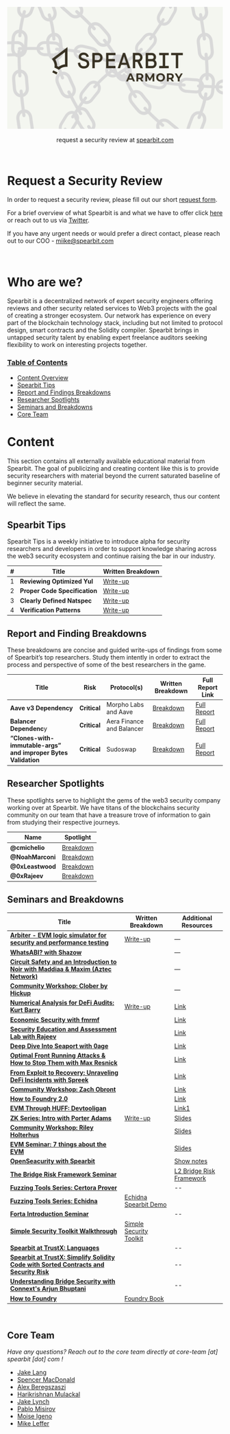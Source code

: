 ![ARMORY](https://github.com/obheda12/portfolio/blob/master/ARMORY%20(2).png)

<p align="center">
  request a security review at
  <a href="https://airtable.com/shrkxrtMKYJkLaXhT">spearbit.com</a>
</p>

<br>

<h1 class="center" style=""> Request a Security Review </h1>

In order to request a security review, please fill out our short [request form](https://airtable.com/shrkxrtMKYJkLaXhT).

For a brief overview of what Spearbit is and what we have to offer click [here](https://twitter.com/SpearbitDAO) or reach out to us via [Twitter](https://twitter.com/SpearbitDAO).

If you have any urgent needs or would prefer a direct contact, please reach out to our COO - miike@spearbit.com

<br>

<h1 class="center" style=""> Who are we? </h1>

Spearbit is a decentralized network of expert security engineers offering reviews and other security related services to Web3 projects with the goal of creating a stronger ecosystem. Our network has experience on every part of the blockchain technology stack, including but not limited to protocol design, smart contracts and the Solidity compiler. Spearbit brings in untapped security talent by enabling expert freelance auditors seeking flexibility to work on interesting projects together.

<h3><ins>Table of Contents</ins></h3>

- [Content Overview](#Content)
- [Spearbit Tips](#Spearbit-Tips)
- [Report and Findings Breakdowns](#Report-and-Finding-Breakdowns)
- [Researcher Spotlights](#Researcher-Spotlights)
- [Seminars and Breakdowns](#Seminars-and-Breakdowns)
- [Core Team](#Core-Team)

# Content

This section contains all externally available educational material from Spearbit. The goal of publicizing and creating content like this is to provide security researchers with material beyond the current saturated baseline of beginner security material. 

We believe in elevating the standard for security research, thus our content will reflect the same.

## Spearbit Tips

Spearbit Tips is a weekly initiative to introduce alpha for security researchers and developers in order to support knowledge sharing across the web3 security ecosystem and continue raising the bar in our industry.

| # | Title | Written Breakdown |
| --- | --- | --- |
| 1 | **Reviewing Optimized Yul** | [Write-up](https://twitter.com/SpearbitDAO/status/1661151785053192192?s=20) |
| 2 | **Proper Code Specification** | [Write-up](https://twitter.com/SpearbitDAO/status/1661786772072804361?s=20) |
| 3 | **Clearly Defined Natspec** | [Write-up](https://twitter.com/SpearbitDAO/status/1665800702122250241?s=20) |
| 4 | **Verification Patterns** | [Write-up](https://twitter.com/SpearbitDAO/status/1669764226011856906?s=20) |

## Report and Finding Breakdowns

These breakdowns are concise and guided write-ups of findings from some of Spearbit’s top researchers. Study them intently in order to extract the process and perspective of some of the best researchers in the game.

| Title | Risk | Protocol(s) | Written Breakdown | Full Report Link |
| --- | --- | --- | --- | --- |
| **Aave v3 Dependency** | **Critical** | Morpho Labs and Aave | [Breakdown](https://twitter.com/spearbitdao/status/1658556015762190340?s=61&t=odD0HwfZADCE1BwiBs6wlw) | [Full Report](https://github.com/spearbit/portfolio/blob/master/pdfs/Morpho-Av3-Spearbit-Security-Review.pdf) |
| **Balancer Dependenc**y | **Critical** | Aera Finance and Balancer | [Breakdown](https://twitter.com/spearbitdao/status/1664726990618869762?s=61&t=odD0HwfZADCE1BwiBs6wlw) | [Full Report](https://github.com/spearbit/portfolio/blob/master/pdfs/Gauntlet-Spearbit-Security-Review.pdf) |
| **“Clones-with-immutable-args” and improper Bytes Validation** | **Critical** | Sudoswap | [Breakdown](https://twitter.com/spearbitdao/status/1669088951238311943?s=61&t=odD0HwfZADCE1BwiBs6wlw) | [Full Report](https://github.com/spearbit/portfolio/blob/master/pdfs/Sudoswap-Spearbit-Security-Review.pdf) |

## Researcher Spotlights

These spotlights serve to highlight the gems of the web3 security company working over at Spearbit. We have titans of the blockchains security community on our team that have a treasure trove of information to gain from studying their respective journeys.

| Name | Spotlight |
| --- | --- |
| **@cmichelio**  | [Breakdown](https://twitter.com/spearbitdao/status/1660717529830924309?s=61&t=odD0HwfZADCE1BwiBs6wlw) |
| **@NoahMarconi** | [Breakdown](https://twitter.com/spearbitdao/status/1663653330575556608?s=61&t=odD0HwfZADCE1BwiBs6wlw) |
| **@0xLeastwood** | [Breakdown](https://twitter.com/spearbitdao/status/1666137357442068510?s=61&t=odD0HwfZADCE1BwiBs6wlw) |
| **@0xRajeev** | [Breakdown](https://twitter.com/spearbitdao/status/1670870725631123456?s=61&t=odD0HwfZADCE1BwiBs6wlw) |

## Seminars and Breakdowns

| Title | Written Breakdown | Additional Resources |
| --- | --- | --- |
| [**Arbiter - EVM logic simulator for security and performance testing**](https://www.youtube.com/watch?v=ju7m86VG1fw&t=5s) | [Write-up](https://paragraph.xyz/@spearbit/arbiter-evm-logic-simulator-for-security-and-performance-testing) | — |
| [**WhatsABI? with Shazow**](https://www.youtube.com/watch?v=sfgassm8SKw&t=692s) |  | — |
| [**Circuit Safety and an Introduction to Noir with Maddiaa & Maxim (Aztec Network)**](https://www.youtube.com/watch?v=rLvu61DA-hk) |  | — |
| [**Community Workshop: Clober by Hickup**](https://youtu.be/9sbUCjfM6P4) |  | — |
| [**Numerical Analysis for DeFi Audits: Kurt Barry**](https://youtu.be/7_5hbOFGJM8) | [Write-up](https://paragraph.xyz/@spearbit/numerical-analysis) | [Link](https://github.com/spearbit/portfolio/blob/master/content/slides/Numerical%20Reasoning%20For%20DeFi%20Audits.pdf) |
| [**Economic Security with fmrmf**](https://youtu.be/_E5juBbF9s4) |  | [Link](https://github.com/spearbit/portfolio/blob/master/content/slides/Thinking_Through_Economic_Security.pdf) |
| [**Security Education and Assessment Lab with Rajeev**](https://youtu.be/VhUUUN8Z-jw) |  | [Link](https://youtu.be/VhUUUN8Z-jw) |
| [**Deep Dive Into Seaport with 0age**](https://youtu.be/LbrkzgoDR0g) |  | [Link](https://github.com/spearbit/portfolio/blob/master/content/slides/Deep_Dive_Into_Seaport.pdf) |
| [**Optimal Front Running Attacks & How to Stop Them with Max Resnick**](https://youtu.be/BwkNQWM32y0) |  | [Link](https://github.com/spearbit/portfolio/blob/master/content/slides/Optimal_Frontrunning_Attacks_and_How_to_Stop_Them_2.pdf) |
| [**From Exploit to Recovery: Unraveling DeFi Incidents with Spreek**](https://youtu.be/oIw6DG75-z4) |  | [Link](https://github.com/spearbit/portfolio/blob/master/content/slides/From%20Exploit%20to%20Recovery_%20Unraveling%20DeFi%20Incidents.pdf) |
| [**Community Workshop: Zach Obront**](https://youtu.be/PPfhIiclupc) |  | [Link](https://github.com/spearbit/portfolio/blob/master/content/slides/Spearbit-Astaria-Workshop.pdf) |
| [**How to Foundry 2.0**](https://youtu.be/EHrvD5c93JU) |  | [Link](https://github.com/nascentxyz/How-to-Foundry) |
| [**EVM Through HUFF: Devtooligan**](https://www.youtube.com/watch?v=Rfaabjj7n9k) |  | [Link1](https://github.com/spearbit/portfolio/blob/master/content/slides/Huff-Spearbit-Demo.pdf)
| [**ZK Series: Intro with Porter Adams**]([https://www.youtube.com/watch?v=ju7m86VG1fw&t=5s](https://youtu.be/QXdoMPzmEbE)) | [Write-up]([https://paragraph.xyz/@spearbit/arbiter-evm-logic-simulator-for-security-and-performance-testing](https://paragraph.xyz/@spearbit/demystifying-zkps-with-porter-adams)) | [Slides](https://github.com/spearbit/portfolio/blob/master/content/slides/SpearbitZK.pdf) |
| [**Community Workshop: Riley Holterhus**](https://www.youtube.com/watch?v=_pO2jDgL0XE) | | [Slides](/content/slides/Spearbit_Maple_Workshop.pdf) |
| [**EVM Seminar: 7 things about the EVM**](https://www.youtube.com/watch?v=XhfaG6cYulU)| | [Slides](https://hackmd.io/@axic/7-things-about-the-evm#/)|
| [**OpenSeacurity with Spearbit**](https://www.youtube.com/watch?v=6snnoEI82N8)| | [Show notes](https://pastebin.com/cv9qdCnd) |
| [**The Bridge Risk Framework Seminar**](https://www.youtube.com/watch?v=JVNgsmEc5Lk)| | [L2 Bridge Risk Framework](https://gov.l2beat.com/t/l2bridge-risk-framework/31/1) |
| [**Fuzzing Tools Series: Certora Prover**](https://www.youtube.com/watch?v=9Gal-on-06E)| | -- |
| [**Fuzzing Tools Series: Echidna**](https://www.youtube.com/watch?v=kAfknRlvAt0)|[Echidna Spearbit Demo](https://github.com/spearbit/echidna-spearbit-demo)| |
| [**Forta Introduction Seminar**](https://www.youtube.com/watch?v=q8EDhheiEqA) | | -- |
| [**Simple Security Toolkit Walkthrough**](https://www.youtube.com/watch?v=fir0-YiPtrE) |[Simple Security Toolkit](https://github.com/nascentxyz/simple-security-toolkit)|
| [**Spearbit at TrustX: Languages**](https://www.youtube.com/watch?v=mFTAF8gNWz8)| |--|
| [**Spearbit at TrustX: Simplify Solidity Code with Sorted Contracts and Security Risk**](https://www.youtube.com/watch?v=NmSGA8X2Tcw)| |--|
| [**Understanding Bridge Security with Connext's Arjun Bhuptani**](https://www.youtube.com/watch?v=gQzRpU6GYhc)| |--|
| [**How to Foundry**](https://www.youtube.com/watch?v=Rp_V7bYiTCM&t=2s)|[Foundry Book](https://book.getfoundry.sh)| |

<br>

## Core Team
*Have any questions? Reach out to the core team directly at core-team [at] spearbit [dot] com !*
- [Jake Lang](https://twitter.com/jake_theripper)
- [Spencer MacDonald](https://twitter.com/SpencerMac101)
- [Alex Beregszaszi](https://twitter.com/alexberegszaszi)
- [Harikrishnan Mulackal](https://twitter.com/_hrkrshnn)
- [Jake Lynch](https://twitter.com/lakejynch)
- [Pablo Misirov](https://twitter.com/p_misirov)
- [Moise Igeno](https://twitter.com/moise__)
- [Mike Leffer](https://twitter.com/mikeleffer)
